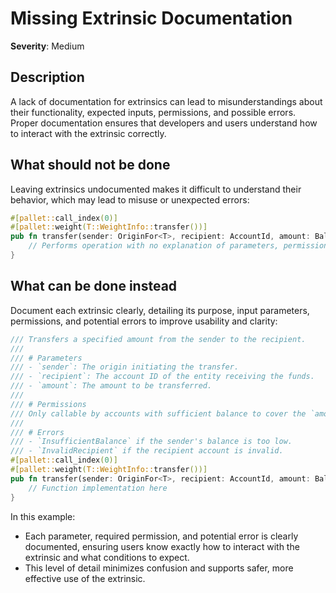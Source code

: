 # Missing Extrinsic Documentation

**Severity**: Medium

## Description

A lack of documentation for extrinsics can lead to misunderstandings about their functionality, expected inputs,
permissions, and possible errors. Proper documentation ensures that developers and users understand how to interact with
the extrinsic correctly.

## What should not be done

Leaving extrinsics undocumented makes it difficult to understand their behavior, which may lead to misuse or unexpected
errors:

```rust
#[pallet::call_index(0)]
#[pallet::weight(T::WeightInfo::transfer())]
pub fn transfer(sender: OriginFor<T>, recipient: AccountId, amount: BalanceOf<T>) {
    // Performs operation with no explanation of parameters, permissions, or errors
}
```

## What can be done instead

Document each extrinsic clearly, detailing its purpose, input parameters, permissions, and potential errors to improve
usability and clarity:

```rust
/// Transfers a specified amount from the sender to the recipient.
///
/// # Parameters
/// - `sender`: The origin initiating the transfer.
/// - `recipient`: The account ID of the entity receiving the funds.
/// - `amount`: The amount to be transferred.
///
/// # Permissions
/// Only callable by accounts with sufficient balance to cover the `amount`.
///
/// # Errors
/// - `InsufficientBalance` if the sender's balance is too low.
/// - `InvalidRecipient` if the recipient account is invalid.
#[pallet::call_index(0)]
#[pallet::weight(T::WeightInfo::transfer())]
pub fn transfer(sender: OriginFor<T>, recipient: AccountId, amount: BalanceOf<T>) -> DispatchResult {
    // Function implementation here
}
```

In this example:

- Each parameter, required permission, and potential error is clearly documented, ensuring users know exactly how to
  interact with the extrinsic and what conditions to expect.
- This level of detail minimizes confusion and supports safer, more effective use of the extrinsic.
